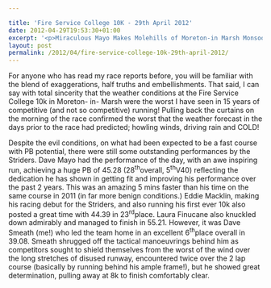 ```yaml
---

title: 'Fire Service College 10K - 29th April 2012'
date: 2012-04-29T19:53:30+01:00
excerpt: '<p>Miraculous Mayo Makes Molehills of Moreton-in Marsh Monsoon</p>'
layout: post
permalink: /2012/04/fire-service-college-10k-29th-april-2012/
---
```

</p> 

For anyone who has read my race reports before, you will be familiar with the blend of exaggerations, half truths and embellishments. That said, I can say with total sincerity that the weather conditions at the Fire Service College 10k in Moreton- in- Marsh were the worst I have seen in 15 years of competitive (and not so competitive) running! Pulling back the curtains on the morning of the race confirmed the worst that the weather forecast in the days prior to the race had predicted; howling winds, driving rain and COLD! 

Despite the evil conditions, on what had been expected to be a fast course with PB potential, there were still some outstanding performances by the Striders. Dave Mayo had the performance of the day, with an awe inspiring run, achieving a huge PB of 45.28 (28<sup>th</sup>overall, 5<sup>th</sup>V40) reflecting the dedication he has shown in getting fit and improving his performance over the past 2 years. This was an amazing 5 mins faster than his time on the same course in 2011 (in far more benign conditions.) Eddie Macklin, making his racing debut for the Striders, and also running his first ever 10k also posted a great time with 44.39 in 23<sup>rd</sup>place. Laura Finucane also knuckled down admirably and managed to finish in 55.21. However, it was Dave Smeath (me!) who led the team home in an excellent 6<sup>th</sup>place overall in 39.08. Smeath shrugged off the tactical manoeuvrings behind him as competitors sought to shield themselves from the worst of the wind over the long stretches of disused runway, encountered twice over the 2 lap course (basically by running behind his ample frame!), but he showed great determination, pulling away at 8k to finish comfortably clear.